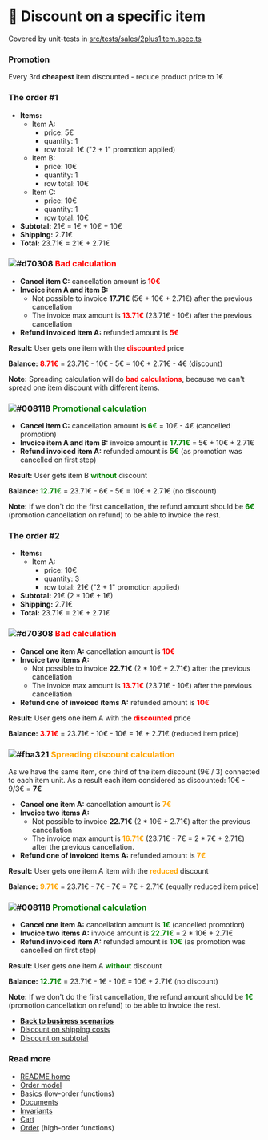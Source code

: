 # :gift: Discount on a specific item
Covered by unit-tests in [src/tests/sales/2plus1item.spec.ts](../../src/tests/sales/2plus1item.spec.ts)

### Promotion
Every 3rd **cheapest** item discounted - reduce product price to 1€

### The order #1
- **Items:**
    - Item A:
      - price: 5€
      - quantity: 1
      - row total: 1€ ("2 + 1" promotion applied)
    - Item B:
      - price: 10€
      - quantity: 1
      - row total: 10€
    - Item C:
      - price: 10€
      - quantity: 1
      - row total: 10€
- **Subtotal:** 21€ = 1€ + 10€ + 10€
- **Shipping:** 2.71€
- **Total:** 23.71€ = 21€ + 2.71€

### ![#d70308](https://via.placeholder.com/15/d70308/000000?text=+) <span style="color:red">Bad calculation</span>
- **Cancel item C:** cancellation amount is <span style="color:red">**10€**</span>
- **Invoice item A and item B:**
  - Not possible to invoice **17.71€** (5€ + 10€ + 2.71€) after the previous cancellation
  - The invoice max amount is <span style="color:red">**13.71€**</span> (23.71€ - 10€) after the previous cancellation
- **Refund invoiced item A:** refunded amount is <span style="color:red">**5€**</span>

**Result:** User gets one item with the <span style="color:red">**discounted**</span> price

**Balance:** <span style="color:red">**8.71€**</span> = 23.71€ - 10€ - 5€ = 10€ + 2.71€ - 4€ (discount)

**Note:** Spreading calculation will do <span style="color:red">**bad calculations**</span>,
because we can't spread one item discount with different items.

### ![#008118](https://via.placeholder.com/15/008118/000000?text=+) <span style="color:green">**Promotional calculation**</span>
- **Cancel item C:** cancellation amount is <span style="color:green">**6€**</span> = 10€ - 4€ (cancelled promotion)
- **Invoice item A and item B:** invoice amount is <span style="color:green">**17.71€**</span> = 5€ + 10€ + 2.71€
- **Refund invoiced item A:** refunded amount is <span style="color:green">**5€**</span> (as promotion was cancelled on first step)

**Result:** User gets item B <span style="color:green">**without**</span> discount

**Balance:** <span style="color:green">**12.71€**</span> = 23.71€ - 6€ - 5€ = 10€ + 2.71€ (no discount)

**Note:** If we don't do the first cancellation,
the refund amount should be <span style="color:green">**6€**</span>
(promotion cancellation on refund) to be able to invoice the rest.

### The order #2
- **Items:**
  - Item A:
    - price: 10€
    - quantity: 3
    - row total: 21€ ("2 + 1" promotion applied)
- **Subtotal:** 21€ (2 * 10€ + 1€)
- **Shipping:** 2.71€
- **Total:** 23.71€ = 21€ + 2.71€

### ![#d70308](https://via.placeholder.com/15/d70308/000000?text=+) <span style="color:red">Bad calculation</span>
- **Cancel one item A:** cancellation amount is <span style="color:red">**10€**</span>
- **Invoice two items A:**
  - Not possible to invoice **22.71€** (2 * 10€ + 2.71€) after the previous cancellation
  - The invoice max amount is <span style="color:red">**13.71€**</span> (23.71€ - 10€) after the previous cancellation
- **Refund one of invoiced items A:** refunded amount is <span style="color:red">**10€**</span>

**Result:** User gets one item A with the <span style="color:red">**discounted**</span> price

**Balance:** <span style="color:red">**3.71€**</span> = 23.71€ - 10€ - 10€ = 1€ + 2.71€ (reduced item price)

### ![#fba321](https://via.placeholder.com/15/fba321/000000?text=+) <span style="color:orange">**Spreading discount calculation**</span>
As we have the same item, one third of the item discount (9€ / 3) connected to each item unit.
As a result each item considered as discounted: 10€ - 9/3€ = **7€**
- **Cancel one item A:** cancellation amount is <span style="color:orange">**7€**</span>
- **Invoice two items A:**
  - Not possible to invoice **22.71€** (2 * 10€ + 2.71€) after the previous cancellation
  - The invoice max amount is <span style="color:orange">**16.71€**</span>
    (23.71€ - 7€ = 2 * 7€ + 2.71€) after the previous cancellation.
- **Refund one of invoiced items A:** refunded amount is <span style="color:orange">**7€**</span>

**Result:** User gets one item A item with the <span style="color:orange">**reduced**</span> discount

**Balance:** <span style="color:orange">**9.71€**</span> = 23.71€ - 7€ - 7€ = 7€ + 2.71€ (equally reduced item price)


### ![#008118](https://via.placeholder.com/15/008118/000000?text=+) <span style="color:green">**Promotional calculation**</span>
- **Cancel one item A:** cancellation amount is <span style="color:green">**1€**</span> (cancelled promotion)
- **Invoice two items A:** invoice amount is <span style="color:green">**22.71€**</span> = 2 * 10€ + 2.71€
- **Refund invoiced item A:** refunded amount is <span style="color:green">**10€**</span> (as promotion was cancelled on first step)

**Result:** User gets one item A <span style="color:green">**without**</span> discount

**Balance:** <span style="color:green">**12.71€**</span> = 23.71€ - 1€ - 10€ = 10€ + 2.71€ (no discount)

**Note:** If we don't do the first cancellation,
the refund amount should be <span style="color:green">**1€**</span>
(promotion cancellation on refund) to be able to invoice the rest.

- [**Back to business scenarios**](./business.md)
- [Discount on shipping costs](./shipping.md)
- [Discount on subtotal](./subtotal.md)

### Read more
- [README home](../../readme.md)
- [Order model](../sales.pdf)
- [Basics](../basics.md) (low-order functions)
- [Documents](../documents.md)
- [Invariants](../invariants.md)
- [Cart](../cart.md)
- [Order](../order.md) (high-order functions)
